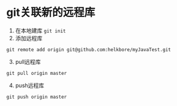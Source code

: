 # git关联新的远程库
1. 在本地建库 `git init`
2. 添加远程库
```
git remote add origin git@github.com:helkbore/myJavaTest.git
```
3. pull远程库
```
git pull origin master
```
4. push远程库
```
git push origin master
```